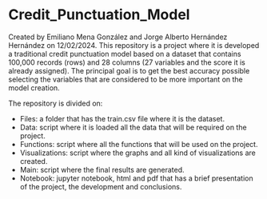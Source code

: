 # Credit_Punctuation_Model
Created by Emiliano Mena González and Jorge Alberto Hernández Hernández on 12/02/2024.
This repository is a project where it is developed a traditional credit punctuation model based on a dataset that contains 100,000 records (rows) and 28 columns (27 variables and the score it is already assigned). The principal goal is to get the best accuracy possible selecting the variables that are considered to be more important on the model creation.

The repository is divided on:
- Files: a folder that has the train.csv file where it is the dataset.
- Data: script where it is loaded all the data that will be required on the project.
- Functions: script where all the functions that will be used on the project.
- Visualizations: script where the graphs and all kind of visualizations are created.
- Main: script where the final results are generated.
- Notebook: jupyter notebook, html and pdf that has a brief presentation of the project, the development and conclusions.